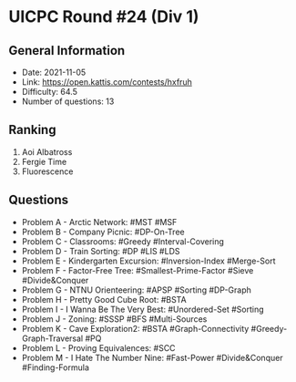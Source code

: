 # UICPC Round #24 (Div 1)
## General Information
- Date: 2021-11-05
- Link: https://open.kattis.com/contests/hxfruh
- Difficulty: 64.5
- Number of questions: 13
## Ranking
1. Aoi Albatross
2. Fergie Time
3. Fluorescence
## Questions
- Problem A - Arctic Network: #MST #MSF
- Problem B - Company Picnic: #DP-On-Tree
- Problem C - Classrooms: #Greedy #Interval-Covering
- Problem D - Train Sorting: #DP #LIS #LDS
- Problem E - Kindergarten Excursion: #Inversion-Index #Merge-Sort
- Problem F - Factor-Free Tree: #Smallest-Prime-Factor #Sieve #Divide&Conquer
- Problem G - NTNU Orienteering: #APSP #Sorting #DP-Graph
- Problem H - Pretty Good Cube Root: #BSTA
- Problem I - I Wanna Be The Very Best: #Unordered-Set #Sorting
- Problem J - Zoning: #SSSP #BFS #Multi-Sources
- Problem K - Cave Exploration2: #BSTA #Graph-Connectivity #Greedy-Graph-Traversal #PQ
- Problem L - Proving Equivalences: #SCC
- Problem M - I Hate The Number Nine: #Fast-Power #Divide&Conquer #Finding-Formula
